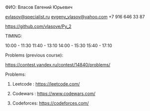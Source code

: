 ФИО: Власов Евгений Юрьевич

evlasov@specialist.ru
evgeny_vlasov@yahoo.com 
+7 916 646 33 87


https://github.com/vlasove/Py_2

TIMING:

10:00 - 11:30
11:40 - 13:10
14:00 - 15:30
15:40 - 17:10



Problems (previous course):

https://contest.yandex.ru/contest/14840/problems/

Problems:

1) Leetcode : https://leetcode.com/

2) Codewars : https://www.codewars.com/

3) Codeforces: https://codeforces.com/